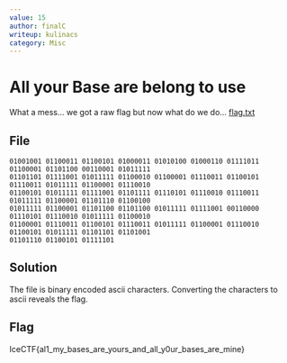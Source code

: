 ```yaml
---
value: 15
author: finalC
writeup: kulinacs
category: Misc
---
```


# All your Base are belong to use

What a mess... we got a raw flag but now what do we do... [flag.txt](https://play.icec.tf/problem-static/flag_63c24d48595eae318c9a174f37ffb0f128758e5c16fea0ffebf12b0ba5f5b26a.txt)

## File

	01001001 01100011 01100101 01000011 01010100 01000110 01111011 01100001 01101100 00110001 01011111
	01101101 01111001 01011111 01100010 01100001 01110011 01100101 01110011 01011111 01100001 01110010
	01100101 01011111 01111001 01101111 01110101 01110010 01110011 01011111 01100001 01101110 01100100
	01011111 01100001 01101100 01101100 01011111 01111001 00110000 01110101 01110010 01011111 01100010
	01100001 01110011 01100101 01110011 01011111 01100001 01110010 01100101 01011111 01101101 01101001
	01101110 01100101 01111101

## Solution

The file is binary encoded ascii characters. Converting the characters to ascii reveals the flag.

## Flag

IceCTF{al1_my_bases_are_yours_and_all_y0ur_bases_are_mine}

